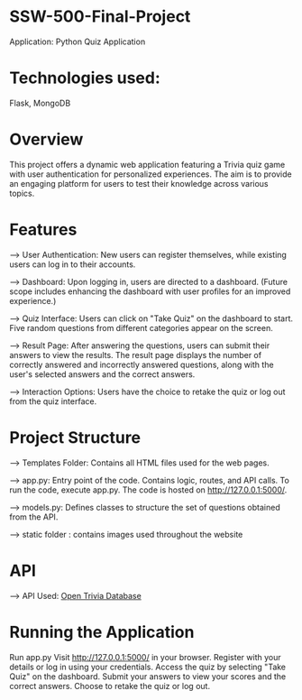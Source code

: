 # SSW-500-Final-Project
Application: Python Quiz Application 

# Technologies used: 
Flask, MongoDB

# Overview
This project offers a dynamic web application featuring a Trivia quiz game with user authentication for personalized experiences. The aim is to provide an engaging platform for users to test their knowledge across various topics.

# Features
--> User Authentication: New users can register themselves, while existing users can log in to their accounts.

--> Dashboard: Upon logging in, users are directed to a dashboard. (Future scope includes enhancing the dashboard with user profiles for an improved experience.)

--> Quiz Interface: Users can click on "Take Quiz" on the dashboard to start. Five random questions from different categories appear on the screen.

--> Result Page: After answering the questions, users can submit their answers to view the results. The result page displays the number of correctly answered and incorrectly answered questions, along with the user's selected answers and the correct answers.

--> Interaction Options: Users have the choice to retake the quiz or log out from the quiz interface.

# Project Structure
--> Templates Folder: Contains all HTML files used for the web pages.

--> app.py: Entry point of the code. Contains logic, routes, and API calls. To run the code, execute app.py. The code is hosted on http://127.0.0.1:5000/.

--> models.py: Defines classes to structure the set of questions obtained from the API.

--> static folder : contains images used throughout the website

# API 
--> API Used: [Open Trivia Database](https://opentdb.com)

# Running the Application
Run app.py
Visit http://127.0.0.1:5000/ in your browser.
Register with your details or log in using your credentials.
Access the quiz by selecting "Take Quiz" on the dashboard.
Submit your answers to view your scores and the correct answers.
Choose to retake the quiz or log out.
